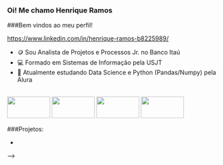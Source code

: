 ### Oi! Me chamo Henrique Ramos


###Bem vindos ao meu perfil!


https://www.linkedin.com/in/henrique-ramos-b8225989/

- 🪙 Sou Analista de Projetos e Processos Jr. no Banco Itaú
- 💻 Formado em Sistemas de Informação pela USJT
- 🌱 Atualmente estudando Data Science e Python (Pandas/Numpy) pela Alura


<div style="display: inline_block"><br>
<img height ="50" width="100" src="https://cdn.jsdelivr.net/gh/devicons/devicon/icons/python/python-original-wordmark.svg">
<img height ="50" width="100" src="https://cdn.jsdelivr.net/gh/devicons/devicon/icons/pandas/pandas-original-wordmark.svg" />
<img height ="50" width="100" src="https://cdn.jsdelivr.net/gh/devicons/devicon/icons/numpy/numpy-original.svg" />
<img height ="50" width="100" src="https://cdn.jsdelivr.net/gh/devicons/devicon/icons/pytorch/pytorch-original.svg" />
          
</div>
          

###Projetos:

- 

-->
